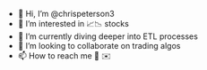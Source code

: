 - 👋 Hi, I’m @chrispeterson3
- 👀 I’m interested in 📈📉 stocks
- 🌱 I’m currently diving deeper into ETL processes
- 💞️ I’m looking to collaborate on trading algos
- 📫 How to reach me 🐌 ✉️

<!---
chrispeterson3/chrispeterson3 is a ✨ special ✨ repository because its `README.md` (this file) appears on your GitHub profile.
You can click the Preview link to take a look at your changes.
--->
